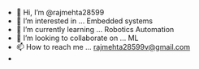 - 👋 Hi, I’m @rajmehta28599
- 👀 I’m interested in ... Embedded systems
- 🌱 I’m currently learning ... Robotics Automation
- 💞️ I’m looking to collaborate on ... ML
- 📫 How to reach me ... rajmehta28599v@gmail.com
- 

<!---
rajmehta28599/rajmehta28599 is a ✨ special ✨ repository because its `README.md` (this file) appears on your GitHub profile.
You can click the Preview link to take a look at your changes.
--->
